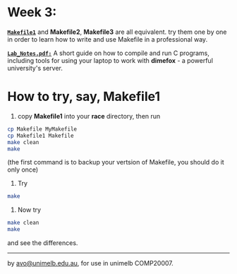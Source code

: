 Week 3:
=======

[**`Makefile1`**](./Makefile1) and **Makefile2**, **Makefile3** are all
equivalent. try them one by one in order to learn how to write
and use Makefile in a professional way.

[**`Lab_Notes.pdf:`**](./Lab_Notes.pdf)  A short guide on how to compile and run C
programs, including tools for using your laptop to work with
**dimefox** - a powerful university's server.  

# How to try, say,  **Makefile1**
1. copy **Makefile1** into your **race** directory, then run
```bash
cp Makefile MyMakefile
cp Makefile1 Makefile
make clean
make
```
(the first command is to backup your vertsion of Makefile, you should do it only once)

1. Try
```bash
make
```

1. Now try
```bash
make clean
make
```
and see the differences. 

-------------------------------------------------------------
by avo@unimelb.edu.au, for use in unimelb COMP20007.

